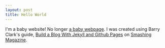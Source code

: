 ```yaml
---
layout: post
title: Hello World
---
```

I'm a baby website! No longer [a baby webpage](https://veeeeeee.github.io/home.html). I was created using Barry Clark's guide, [Build a Blog With Jekyll and Github Pages](https://www.smashingmagazine.com/2014/08/build-blog-jekyll-github-pages/) on [Smashing Magazine](https://www.smashingmagazine.com/).
